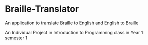 # Braille-Translator
An application to translate Braille to English and English to Braille

An Individual Project in Introduction to Programming class in Year 1 semester 1 
